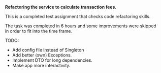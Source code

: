 **Refactoring the service to calculate transaction fees.**

This is a completed test assignment that checks code refactoring skills.

The task was completed in 6 hours and some improvements were skipped in order to fit into the time frame.

TODO:
- Add config file instead of Singleton
- Add better (own) Exceptions.
- Implement DTO for long dependencies.
- Make app more interactivity.